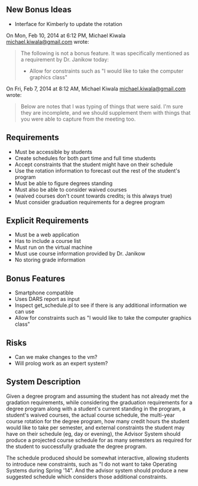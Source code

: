 New Bonus Ideas
--------------
* Interface for Kimberly to update the rotation


On Mon, Feb 10, 2014 at 6:12 PM, Michael Kiwala <michael.kiwala@gmail.com> wrote:
> The following is not a bonus feature.  It was specifically mentioned as a requirement by Dr. Janikow today:
> * Allow for constraints such as "I would like to take the computer graphics class"




On Fri, Feb 7, 2014 at 8:12 AM, Michael Kiwala <michael.kiwala@gmail.com> wrote:
>Below are notes that I was typing of things that were said.  I'm sure they are incomplete, and we should supplement them with things that you were able to capture from the meeting too.


Requirements
------------
* Must be accessible by students
* Create schedules for both part time and full time students
* Accept constraints that the student might have on their schedule
* Use the rotation information to forecast out the rest of the student's program
* Must be able to figure degrees standing
* Must also be able to consider waived courses
* (waived courses don't count towards credits; is this always true)
* Must consider graduation requirements for a degree program




Explicit Requirements
---------------------
* Must be a web application
* Has to include a course list
* Must run on the virtual machine
* Must use course information provided by Dr. Janikow
* No storing grade information




Bonus Features
--------------
* Smartphone compatible
* Uses DARS report as input
* Inspect get_schedule.pl to see if there is any additional information we can use
* Allow for constraints such as "I would like to take the computer graphics class"




Risks
-----
* Can we make changes to the vm?
* Will prolog work as an expert system?



System Description
------------------
Given a degree program and assuming the student has not already met the gradation requirements, while considering the graduation requirements for a degree program along with a student's current standing in the program, a student's waived courses, the actual course schedule, the multi-year course rotation for the degree program, how many credit hours the student would like to take per semester, and external constraints the student may have on their schedule (eg, day or evening), the Advisor System should produce a projected course schedule for as many semesters as required for the student to successfully graduate the degree program.

The schedule produced should be somewhat interactive, allowing students to introduce new constraints, such as "I do not want to take Operating Systems during Spring '14".  And the advisor system should produce a new suggested schedule which considers those additional constraints.




